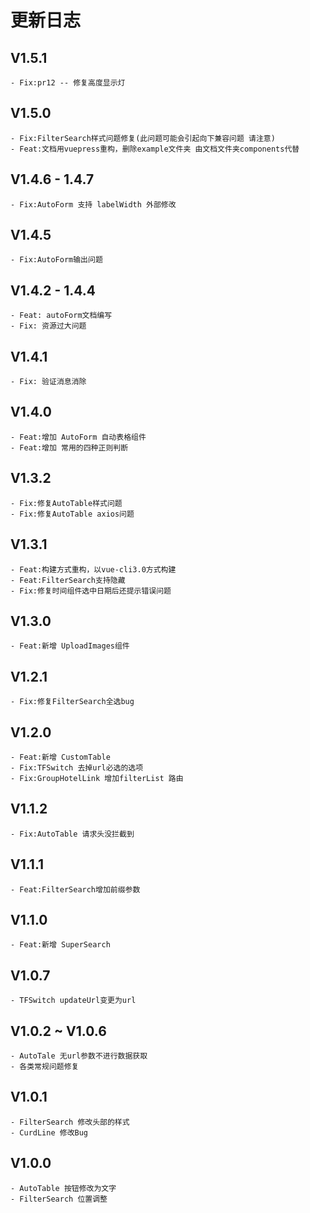 # 更新日志

## V1.5.1

    - Fix:pr12 -- 修复高度显示灯

## V1.5.0

    - Fix:FilterSearch样式问题修复(此问题可能会引起向下兼容问题 请注意)
    - Feat:文档用vuepress重构，删除example文件夹 由文档文件夹components代替

## V1.4.6 - 1.4.7

    - Fix:AutoForm 支持 labelWidth 外部修改

## V1.4.5

    - Fix:AutoForm输出问题

## V1.4.2 - 1.4.4

    - Feat: autoForm文档编写
    - Fix: 资源过大问题

## V1.4.1

    - Fix: 验证消息消除

## V1.4.0

    - Feat:增加 AutoForm 自动表格组件
    - Feat:增加 常用的四种正则判断

## V1.3.2

    - Fix:修复AutoTable样式问题
    - Fix:修复AutoTable axios问题

## V1.3.1

    - Feat:构建方式重构，以vue-cli3.0方式构建
    - Feat:FilterSearch支持隐藏
    - Fix:修复时间组件选中日期后还提示错误问题

## V1.3.0

    - Feat:新增 UploadImages组件

## V1.2.1

    - Fix:修复FilterSearch全选bug

## V1.2.0

    - Feat:新增 CustomTable
    - Fix:TFSwitch 去掉url必选的选项
    - Fix:GroupHotelLink 增加filterList 路由

## V1.1.2

    - Fix:AutoTable 请求头没拦截到

## V1.1.1

    - Feat:FilterSearch增加前缀参数

## V1.1.0

    - Feat:新增 SuperSearch

## V1.0.7

    - TFSwitch updateUrl变更为url

## V1.0.2 ~ V1.0.6

    - AutoTale 无url参数不进行数据获取
    - 各类常规问题修复

## V1.0.1

    - FilterSearch 修改头部的样式
    - CurdLine 修改Bug

## V1.0.0

    - AutoTable 按钮修改为文字
    - FilterSearch 位置调整
